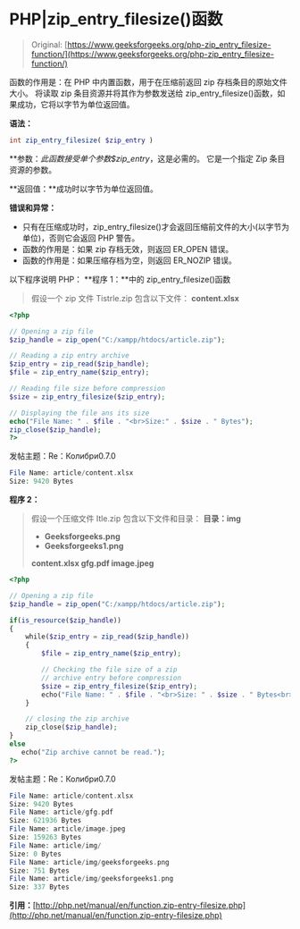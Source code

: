 # PHP|zip_entry_filesize()函数

> Original: [https://www.geeksforgeeks.org/php-zip_entry_filesize-function/](https://www.geeksforgeeks.org/php-zip_entry_filesize-function/)

函数的作用是：在 PHP 中内置函数，用于在压缩前返回 zip 存档条目的原始文件大小。 将读取 zip 条目资源并将其作为参数发送给 zip_entry_filesize()函数，如果成功，它将以字节为单位返回值。

**语法：**

```php
int zip_entry_filesize( $zip_entry )
```

**参数：**此函数接受单个参数*$zip_entry*，这是必需的。 它是一个指定 Zip 条目资源的参数。

**返回值：**成功时以字节为单位返回值。

**错误和异常：**

*   只有在压缩成功时，zip_entry_filesize()才会返回压缩前文件的大小(以字节为单位)，否则它会返回 PHP 警告。
*   函数的作用是：如果 zip 存档无效，则返回 ER_OPEN 错误。
*   函数的作用是：如果压缩存档为空，则返回 ER_NOZIP 错误。

以下程序说明 PHP：
**程序 1：**中的 zip_entry_filesize()函数

> 假设一个 zip 文件 Tistrle.zip 包含以下文件：
> **content.xlsx**

```php
<?php

// Opening a zip file
$zip_handle = zip_open("C:/xampp/htdocs/article.zip");

// Reading a zip entry archive 
$zip_entry = zip_read($zip_handle); 
$file = zip_entry_name($zip_entry);

// Reading file size before compression
$size = zip_entry_filesize($zip_entry);

// Displaying the file ans its size
echo("File Name: " . $file . "<br>Size:" . $size . " Bytes");
zip_close($zip_handle);
?>
```

发帖主题：Re：Колибри0.7.0

```php
File Name: article/content.xlsx
Size: 9420 Bytes

```

**程序 2：**

> 假设一个压缩文件 Itle.zip 包含以下文件和目录：
>  **目录：img**
> 
> *   **Geeksforgeeks.png**
> *   **Geeksforgeeks1.png**
> 
> **content.xlsx
> gfg.pdf
> image.jpeg**

```php
<?php

// Opening a zip file
$zip_handle = zip_open("C:/xampp/htdocs/article.zip");

if(is_resource($zip_handle)) 
{ 
    while($zip_entry = zip_read($zip_handle)) 
    { 
        $file = zip_entry_name($zip_entry);

        // Checking the file size of a zip 
        // archive entry before compression  
        $size = zip_entry_filesize($zip_entry);
        echo("File Name: " . $file . "<br>Size: " . $size . " Bytes<br>");
    } 

    // closing the zip archive
    zip_close($zip_handle);
} 
else
   echo("Zip archive cannot be read.");
?>
```

发帖主题：Re：Колибри0.7.0

```php
File Name: article/content.xlsx
Size: 9420 Bytes
File Name: article/gfg.pdf
Size: 621936 Bytes
File Name: article/image.jpeg
Size: 159263 Bytes
File Name: article/img/
Size: 0 Bytes
File Name: article/img/geeksforgeeks.png
Size: 751 Bytes
File Name: article/img/geeksforgeeks1.png
Size: 337 Bytes

```

**引用：**[http://php.net/manual/en/function.zip-entry-filesize.php](http://php.net/manual/en/function.zip-entry-filesize.php)